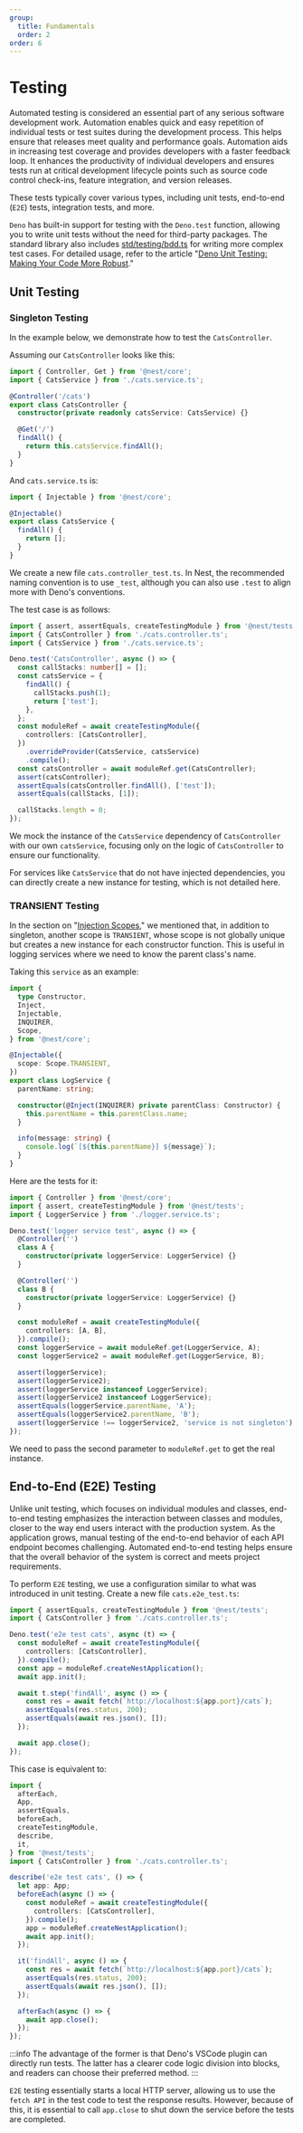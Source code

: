 ```yaml
---
group:
  title: Fundamentals
  order: 2
order: 6
---
```


# Testing

Automated testing is considered an essential part of any serious software development work. Automation enables quick and easy repetition of individual tests or test suites during the development process. This helps ensure that releases meet quality and performance goals. Automation aids in increasing test coverage and provides developers with a faster feedback loop. It enhances the productivity of individual developers and ensures tests run at critical development lifecycle points such as source code control check-ins, feature integration, and version releases.

These tests typically cover various types, including unit tests, end-to-end (`E2E`) tests, integration tests, and more.

`Deno` has built-in support for testing with the `Deno.test` function, allowing you to write unit tests without the need for third-party packages. The standard library also includes [std/testing/bdd.ts](https://deno.land/std@0.202.0/testing/bdd.ts) for writing more complex test cases. For detailed usage, refer to the article "[Deno Unit Testing: Making Your Code More Robust](../blog/02_deno_unit.en-US.md)."

## Unit Testing

### Singleton Testing

In the example below, we demonstrate how to test the `CatsController`.

Assuming our `CatsController` looks like this:

```typescript
import { Controller, Get } from '@nest/core';
import { CatsService } from './cats.service.ts';

@Controller('/cats')
export class CatsController {
  constructor(private readonly catsService: CatsService) {}

  @Get('/')
  findAll() {
    return this.catsService.findAll();
  }
}
```

And `cats.service.ts` is:

```typescript
import { Injectable } from '@nest/core';

@Injectable()
export class CatsService {
  findAll() {
    return [];
  }
}
```

We create a new file `cats.controller_test.ts`. In Nest, the recommended naming convention is to use `_test`, although you can also use `.test` to align more with Deno's conventions.

The test case is as follows:

```typescript
import { assert, assertEquals, createTestingModule } from '@nest/tests';
import { CatsController } from './cats.controller.ts';
import { CatsService } from './cats.service.ts';

Deno.test('CatsController', async () => {
  const callStacks: number[] = [];
  const catsService = {
    findAll() {
      callStacks.push(1);
      return ['test'];
    },
  };
  const moduleRef = await createTestingModule({
    controllers: [CatsController],
  })
    .overrideProvider(CatsService, catsService)
    .compile();
  const catsController = await moduleRef.get(CatsController);
  assert(catsController);
  assertEquals(catsController.findAll(), ['test']);
  assertEquals(callStacks, [1]);

  callStacks.length = 0;
});
```

We mock the instance of the `CatsService` dependency of `CatsController` with our own `catsService`, focusing only on the logic of `CatsController` to ensure our functionality.

For services like `CatsService` that do not have injected dependencies, you can directly create a new instance for testing, which is not detailed here.

### TRANSIENT Testing

In the section on "[Injection Scopes](./13_scope.en-US.md)," we mentioned that, in addition to singleton, another scope is `TRANSIENT`, whose scope is not globally unique but creates a new instance for each constructor function. This is useful in logging services where we need to know the parent class's name.

Taking this `service` as an example:

```typescript
import {
  type Constructor,
  Inject,
  Injectable,
  INQUIRER,
  Scope,
} from '@nest/core';

@Injectable({
  scope: Scope.TRANSIENT,
})
export class LogService {
  parentName: string;

  constructor(@Inject(INQUIRER) private parentClass: Constructor) {
    this.parentName = this.parentClass.name;
  }

  info(message: string) {
    console.log(`[${this.parentName}] ${message}`);
  }
}
```

Here are the tests for it:

```typescript
import { Controller } from '@nest/core';
import { assert, createTestingModule } from '@nest/tests';
import { LoggerService } from './logger.service.ts';

Deno.test('logger service test', async () => {
  @Controller('')
  class A {
    constructor(private loggerService: LoggerService) {}
  }

  @Controller('')
  class B {
    constructor(private loggerService: LoggerService) {}
  }

  const moduleRef = await createTestingModule({
    controllers: [A, B],
  }).compile();
  const loggerService = await moduleRef.get(LoggerService, A);
  const loggerService2 = await moduleRef.get(LoggerService, B);

  assert(loggerService);
  assert(loggerService2);
  assert(loggerService instanceof LoggerService);
  assert(loggerService2 instanceof LoggerService);
  assertEquals(loggerService.parentName, 'A');
  assertEquals(loggerService2.parentName, 'B');
  assert(loggerService !== loggerService2, 'service is not singleton');
});
```

We need to pass the second parameter to `moduleRef.get` to get the real instance.

## End-to-End (E2E) Testing

Unlike unit testing, which focuses on individual modules and classes, end-to-end testing emphasizes the interaction between classes and modules, closer to the way end users interact with the production system. As the application grows, manual testing of the end-to-end behavior of each API endpoint becomes challenging. Automated end-to-end testing helps ensure that the overall behavior of the system is correct and meets project requirements.

To perform `E2E` testing, we use a configuration similar to what was introduced in unit testing. Create a new file `cats.e2e_test.ts`:

```typescript
import { assertEquals, createTestingModule } from '@nest/tests';
import { CatsController } from './cats.controller.ts';

Deno.test('e2e test cats', async (t) => {
  const moduleRef = await createTestingModule({
    controllers: [CatsController],
  }).compile();
  const app = moduleRef.createNestApplication();
  await app.init();

  await t.step('findAll', async () => {
    const res = await fetch(`http://localhost:${app.port}/cats`);
    assertEquals(res.status, 200);
    assertEquals(await res.json(), []);
  });

  await app.close();
});
```

This case is equivalent to:

```typescript
import {
  afterEach,
  App,
  assertEquals,
  beforeEach,
  createTestingModule,
  describe,
  it,
} from '@nest/tests';
import { CatsController } from './cats.controller.ts';

describe('e2e test cats', () => {
  let app: App;
  beforeEach(async () => {
    const moduleRef = await createTestingModule({
      controllers: [CatsController],
    }).compile();
    app = moduleRef.createNestApplication();
    await app.init();
  });

  it('findAll', async () => {
    const res = await fetch(`http://localhost:${app.port}/cats`);
    assertEquals(res.status, 200);
    assertEquals(await res.json(), []);
  });

  afterEach(async () => {
    await app.close();
  });
});
```

:::info
The advantage of the former is that Deno's VSCode plugin can directly run tests. The latter has a clearer code logic division into blocks, and readers can choose their preferred method.
:::

`E2E` testing essentially starts a local HTTP server, allowing us to use the `fetch API` in the test code to test the response results. However, because of this, it is essential to call `app.close` to shut down the service before the tests are completed.
